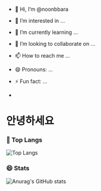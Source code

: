 - 👋 Hi, I’m @noonbbara
- 👀 I’m interested in ...
- 🌱 I’m currently learning ...
- 💞️ I’m looking to collaborate on ...
- 📫 How to reach me ...
- 😄 Pronouns: ...
- ⚡ Fun fact: ...

- <!DOCTYPE html>
<html lang="en">
<head>
  <meta charset="UTF-8">
  <meta name="viewport" content="width=device-width, initial-scale=1.0">
  <title></title>
</head>
<body>
  <h1>안녕하세요</h1>
</body>
</html>

### 👑 Top Langs
![Top Langs](https://github-readme-stats.vercel.app/api/top-langs/?username=noonbbara&layout=compact&theme=radical)

### 😄 Stats
![Anurag's GitHub stats](https://github-readme-stats.vercel.app/api?username=noonbbara&show_icons=true&theme=radical)

<!---
noonbbara/noonbbara is a ✨ special ✨ repository because its `README.md` (this file) appears on your GitHub profile.
You can click the Preview link to take a look at your changes.
--->
